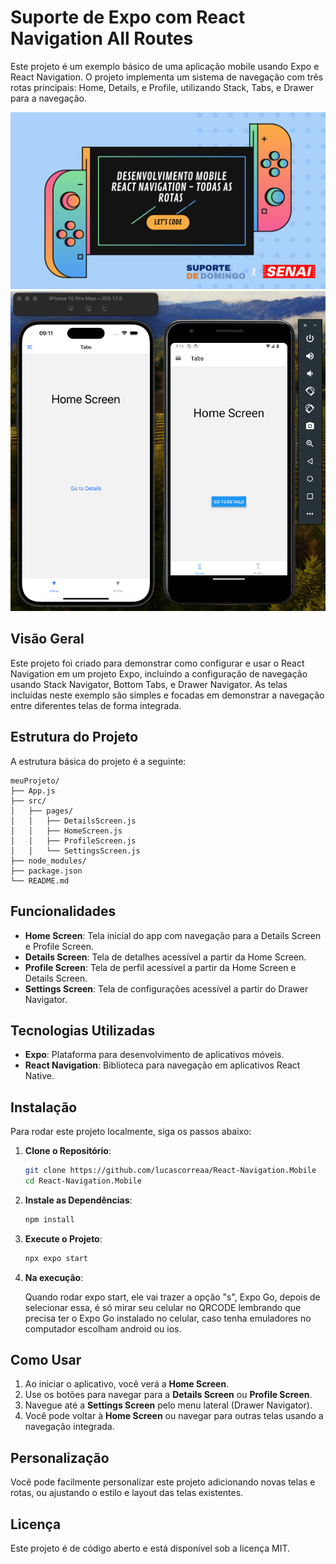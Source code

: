 
# Suporte de Expo com React Navigation All Routes

Este projeto é um exemplo básico de uma aplicação mobile usando Expo e React Navigation. O projeto implementa um sistema de navegação com três rotas principais: Home, Details, e Profile, utilizando Stack, Tabs, e Drawer para a navegação.

![capa do curso](src/assets/course-cover.png)
![emulators](src/assets/emulators.png)

## Visão Geral

Este projeto foi criado para demonstrar como configurar e usar o React Navigation em um projeto Expo, incluindo a configuração de navegação usando Stack Navigator, Bottom Tabs, e Drawer Navigator. As telas incluídas neste exemplo são simples e focadas em demonstrar a navegação entre diferentes telas de forma integrada.

## Estrutura do Projeto

A estrutura básica do projeto é a seguinte:

```
meuProjeto/
├── App.js
├── src/
│   ├── pages/
│   │   ├── DetailsScreen.js
│   │   ├── HomeScreen.js
│   │   ├── ProfileScreen.js
│   │   └── SettingsScreen.js
├── node_modules/
├── package.json
└── README.md
```

## Funcionalidades

- **Home Screen**: Tela inicial do app com navegação para a Details Screen e Profile Screen.
- **Details Screen**: Tela de detalhes acessível a partir da Home Screen.
- **Profile Screen**: Tela de perfil acessível a partir da Home Screen e Details Screen.
- **Settings Screen**: Tela de configurações acessível a partir do Drawer Navigator.

## Tecnologias Utilizadas

- **Expo**: Plataforma para desenvolvimento de aplicativos móveis.
- **React Navigation**: Biblioteca para navegação em aplicativos React Native.

## Instalação

Para rodar este projeto localmente, siga os passos abaixo:

1. **Clone o Repositório**:

   ```bash
   git clone https://github.com/lucascorreaa/React-Navigation.Mobile
   cd React-Navigation.Mobile
   ```

2. **Instale as Dependências**:

   ```bash
   npm install
   ```

3. **Execute o Projeto**:

   ```bash
   npx expo start
   ```

4. **Na execução**:

   Quando rodar expo start, ele vai trazer a opção "s", Expo Go, depois de selecionar essa, é só mirar seu celular no QRCODE lembrando que precisa ter o Expo Go instalado no celular, caso tenha emuladores no computador escolham android ou ios.

## Como Usar

1. Ao iniciar o aplicativo, você verá a **Home Screen**.
2. Use os botões para navegar para a **Details Screen** ou **Profile Screen**.
3. Navegue até a **Settings Screen** pelo menu lateral (Drawer Navigator).
4. Você pode voltar à **Home Screen** ou navegar para outras telas usando a navegação integrada.

## Personalização

Você pode facilmente personalizar este projeto adicionando novas telas e rotas, ou ajustando o estilo e layout das telas existentes.

## Licença

Este projeto é de código aberto e está disponível sob a licença MIT.
